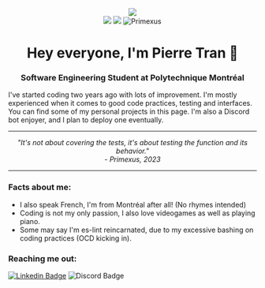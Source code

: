 <div align="center">
    <div>
        <a href="https://www.linkedin.com/in/pierre-tran-canada/">
            <img src="https://img.shields.io/badge/LinkedIn-blue?style=for-the-badge&logo=linkedin&logoColor=white">
        </a>
    </div>
    <a> <img src="https://img.shields.io/badge/Skill%20issue-on-brightgreen"/> </a>
    <a> <img src="https://img.shields.io/badge/es--lint-on-blueviolet"/> </a>
    <a> <img src="https://komarev.com/ghpvc/?username=Primexus&label=Profile%20views&color=0e75b6&style=flat" alt="Primexus" /> </a>
    <h1>Hey everyone, I'm Pierre Tran 👋</h1>
    <h3>Software Engineering Student at Polytechnique Montréal</h3>
</div>

I've started coding two years ago with lots of improvement. I'm mostly experienced when it comes to good code practices, testing and interfaces. You can find some of my personal projects in this page. I'm also a Discord bot enjoyer, and I plan to deploy one eventually.
<hr>
<i>
    <div align="center"> 
        "It's not about covering the tests, it's about testing the function and its behavior."
        <br> - Primexus, 2023
    </div>
</i>
<hr>


### Facts about me:
- I also speak French, I'm from Montréal after all! (No rhymes intended)
- Coding is not my only passion, I also love videogames as well as playing piano.
- Some may say I'm es-lint reincarnated, due to my excessive bashing on coding practices (OCD kicking in).

### Reaching me out:
[![Linkedin Badge](https://img.shields.io/badge/-pierre--tran--canada-blue?style=flat&logo=Linkedin&logoColor=white)](https://www.linkedin.com/in/pierre-tran-canada/)
![Discord Badge](https://img.shields.io/badge/-Coronaxus%239042-blueviolet?style=flat&logo=Discord&logoColor=white)
